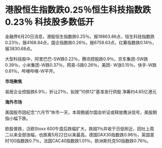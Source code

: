

# 港股恒生指数跌0.25％恒生科技指数跌0.23％ 科技股多数低开

金融界6月20日消息，港股恒生指数跌0.25％，报19863.86点，恒生科技指数跌0.23％，报4168.84点，国企指数跌0.26％，报6758.63点，红筹指数跌0.14％，报3830.68点。

大型科技股中，阿里巴巴-SW跌0.22％，腾讯控股跌0.9％，京东集团-SW跌0.39％，小米集团-W跌0.37％，网易-S跌0.26％，美团-
W涨0.15％，快手-W跌0.61％，哔哩哔哩-W平开。

**市场聚焦**

易居企业控股跌6.9%，折让21％，拟按“10供12”基准发行供股 净筹约4.65亿港元

**海外市场**

美国股市因纪念“六月节”休市一天，本周鲍威尔国会听证或释放鹰派信号，美股期指小幅下跌。

欧股普跌，泛欧Stoxx
600午盘后跌幅扩大，跌超1％并收于日低附近，回吐上周二以来全部涨幅，也跌离5月22日以来最高。德国DAX30指数跌0.96％，英国富时100指数跌0.7％，法国CAC40指数跌1.01％，欧洲斯托克50指数跌0.76％。

